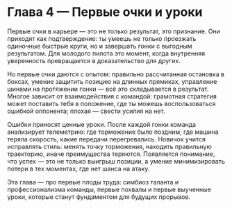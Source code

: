 # Глава 4 — Первые очки и уроки

Первые очки в карьере — это не только результат, это признание. Они приходят как подтверждение: ты умеешь не только проезжать одиночные быстрые круги, но и завершать гонки с выгодным результатом. Для молодого пилота это момент, когда внутренняя уверенность превращается в доказательство для других.

Но первые очки даются с опытом: правильно рассчитанная остановка в боксах, умение защитить позицию на длинных прямиках, управление шинами на протяжении гонки — всё это складывается в результат. Многое зависит от взаимодействия с командой: грамотная стратегия может поставить тебя в положение, где ты можешь воспользоваться ошибкой оппонента; плохая — свести усилия на нет.

Ошибки приносят ценные уроки. После каждой гонки команда анализирует телеметрию: где торможение было поздним, где машина теряла скорость, какие передачи перегревались. Новичок учится исправлять стиль: менять точку торможения, находить правильную траекторию, иначе преимущества теряются. Появляется понимание, что успех — это не только выигрыш позиции, а умение минимизировать потери в тех моментах, где нет шанса на атаку.

Эта глава — про первые плоды труда: симбиоз таланта и профессионализма команды, первые похвалы и первые выученные уроки, которые станут фундаментом для будущих прорывов.
